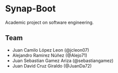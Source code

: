 # Synap-Boot
Academic project on software engineering.

## Team
- Juan Camilo López Leon (@jcleon07)
- Alejandro Ramirez Núñez (@Alejo71)
- Juan Sebastian Gamez Ariza (@sebastiangamez)
- Juan David Cruz Giraldo (@JuanDa72)

